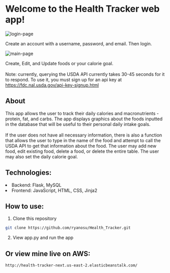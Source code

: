 <h1>Welcome to the Health Tracker web app!</h1>

![login-page](https://github.com/ryanosu/Health_Tracker/assets/86269596/5126dc7b-22c4-46f8-90c9-c504493b5095)


Create an account with a username, password, and email. Then login.

![main-page](https://github.com/ryanosu/Health_Tracker/assets/86269596/fa3eda2e-40f1-4963-b2ec-ab8a6c333fc9)


Create, Edit, and Update foods or your calorie goal. <br><br> Note: currently, querying the USDA API currently takes 30-45 seconds for it to respond. To use it, you must sign up for an api key at https://fdc.nal.usda.gov/api-key-signup.html

<h2>About</h2>
This app allows the user to track their daily calories and macronutrients - protein, fat, and carbs. The app displays graphics about the foods inputted in the database that will be useful to their personal daily intake goals. <br> <br> If the user does not have all necessary information, there is also a function that allows the user to type in the name of the food and attempt to call the USDA API to get that information about the food. The user may add new food, edit existing food, delete a food, or delete the entire table. The user may also set the daily calorie goal. 

<h2>Technologies:</h2>
<li>Backend: Flask, MySQL</li>
<li>Frontend: JavaScript, HTML, CSS, Jinja2</li>

<h2>How to use:</h2>

1. Clone this repository

```sh
git clone https://github.com/ryanosu/Health_Tracker.git
```

2. View app.py and run the app

<h2>Or view mine live on AWS:</h2>

```sh
http://health-tracker-next.us-east-2.elasticbeanstalk.com/
```
